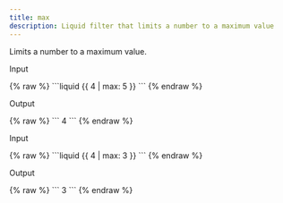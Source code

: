 ```yaml
---
title: max
description: Liquid filter that limits a number to a maximum value
---
```


Limits a number to a maximum value.

<p class="code-label">Input</p>
{% raw %}
```liquid
{{ 4 | max: 5 }}
```
{% endraw %}

<p class="code-label">Output</p>
{% raw %}
```
4
```
{% endraw %}

<p class="code-label">Input</p>
{% raw %}
```liquid
{{ 4 | max: 3 }}
```
{% endraw %}

<p class="code-label">Output</p>
{% raw %}
```
3
```
{% endraw %}
